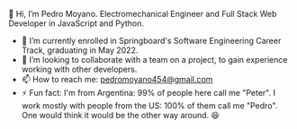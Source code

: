 
👋 Hi, I’m Pedro Moyano. Electromechanical Engineer and Full Stack Web Developer in JavaScript and Python.
- 🌱 I’m currently enrolled in Springboard's Software Engineering Career Track, graduating in May 2022.
- 💞️ I’m looking to collaborate with a team on a project, to gain experience working with other developers.
- 📫 How to reach me: pedromoyano454@gmail.com
- ⚡ Fun fact: I'm from Argentina: 99% of people here call me "Peter". I work mostly with people from the US: 100% of them call me "Pedro". One would think it would be the other way around. 😆
